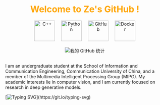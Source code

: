 <!-- 整体：除了自我介绍和名言，其余内容都放在一个居中的 div 里 -->
<div align="center">

  <!-- 标题放在这里，如果希望标题居中则放在此处 -->
  <h1 style="color: #FFA500;">Welcome to Ze's GitHub !</h1>

  <!-- 技术图标放在此处并居中 -->
  <div style="display: flex; justify-content: center; gap: 20px; margin-top: 10px;">
    <img src="https://techstack-generator.vercel.app/cpp-icon.svg" alt="C++" width="65" height="65" />
    <img src="https://techstack-generator.vercel.app/python-icon.svg" alt="Python" width="65" height="65" />
    <img src="https://techstack-generator.vercel.app/github-icon.svg" alt="GitHub" width="65" height="65" />
    <img src="https://techstack-generator.vercel.app/docker-icon.svg" alt="Docker" width="65" height="65" />
  </div>

  <!-- GitHub 统计图也放在此处居中 -->
  <div style="margin-top: 20px;">
    <img src="https://github-readme-stats.vercel.app/api?username=ai-ze&show_icons=true&theme=ayu-mirage" alt="我的 GitHub 统计" />
  </div>

</div>


<!-- 自我介绍和名言单独用一个左对齐的容器 -->
<div align="left" style="margin-top: 30px;">
  <p>
    I am an undergraduate student at the School of Information and Communication Engineering, Communication University of China, and a member of the Multimedia Intelligent Processing Group (MIPG). My academic interests lie in computer vision, and I am currently focused on research in deep generative models.
  </p>
</div>

[![Typing SVG](https://readme-typing-svg.demolab.com?font=Fira+Code&pause=1000&color=F7E900&width=435&lines=++++Better+later+than+never.)](https://git.io/typing-svg)
